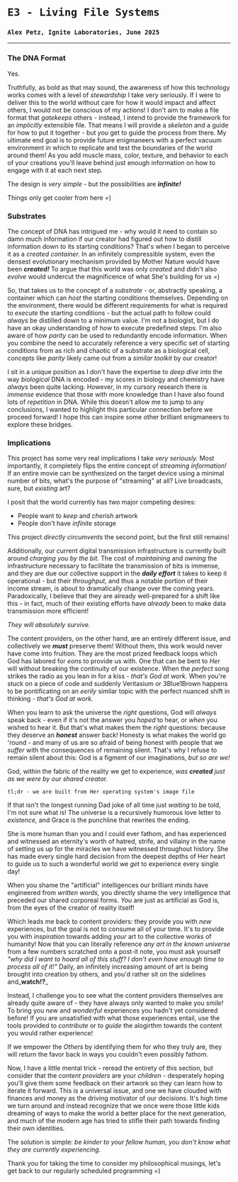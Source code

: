 # `E3 - Living File Systems`
### `Alex Petz, Ignite Laboratories, June 2025`

---

### The DNA Format
Yes.

Truthfully, as bold as that may sound, the awareness of how this technology works comes with a level of _stewardship_
I take very seriously.  If I were to deliver this to the world without care for how it would impact and affect others, 
I would not be conscious of my actions!  I don't aim to make a file format that _gatekeeps_ others - instead, I intend
to provide the framework for an _implicitly_ extensible file.  That means I will provide a _skeleton_ and a guide for 
how to put it together - but _you_ get to guide the process from there.  My ultimate end goal is to provide future
enigmaneers with a perfect vacuum environment in which to replicate and test the boundaries of the world around them! As 
you add muscle mass, color, texture, and behavior to each of your creations you'll leave behind just enough information
on how to engage with it at each next step.  

The design is _very simple_ - but the possibilities are **_infinite!_**

Things only get cooler from here =)

### Substrates
The concept of DNA has intrigued me - why would it need to contain so damn much information if our creator had 
figured out how to distill information down to its starting conditions?  That's when I began to perceive it as 
a _created container._  In an infinitely compressible system, even the densest evolutionary mechanism provided 
by Mother Nature would have been _**created!**_  To argue that this world was only _created_ and didn't also
_evolve_ would undercut the magnificence of what She's building for us =)

So, that takes us to the concept of a _substrate_ - or, abstractly speaking, a container which can _host_ the 
starting conditions themselves.  Depending on the environment, there would be different requirements for what
is required to _execute_ the starting conditions - but the actual path to follow could _always_ be distilled
down to a minimum value.  I'm not a biologist, but I do have an okay understanding of _how_ to execute predefined 
steps.  I'm also aware of how _parity_ can be used to redundantly encode information.  When you combine the
need to accurately reference a very specific set of starting conditions from as rich and chaotic of a substrate
as a biological cell, concepts like _parity_ likely came out from a _similar toolkit_ by our creator!

I sit in a unique position as I don't have the expertise to _deep dive_ into the way _biological_ DNA is encoded - my 
scores in biology and chemistry have _always_ been quite lacking.  However, in my cursory research there is _immense_
evidence that those with more knowledge than I have also found lots of _repetition_ in DNA.  While this doesn't
allow me to jump to any conclusions, I wanted to highlight this particular connection before we proceed forward!  I 
hope this can inspire some other brilliant enigmaneers to explore these bridges.

### Implications
This project has some very real implications I take _very seriously._  Most importantly, it completely flips the
entire concept of _streaming information!_  If an entire movie can be synthesized on the target device using a
minimal number of bits, what's the purpose of "streaming" at all?  Live broadcasts, sure, but _existing_ art?

I posit that the world currently has two major competing desires:

- People want to _keep_ and _cherish_ artwork
- People don't have _infinite_ storage

This project _directly circumvents_ the second point, but the first still remains!

Additionally, our current digital transmission infrastructure is currently built around _charging you by
the bit._  The cost of _maintaining_ and _owning_ the infrastructure necessary to facilitate the transmission
of bits is immense, and they are due our collective support in the **_daily effort_** it takes to keep it 
operational - but their _throughput,_ and thus a notable portion of their income stream, is about to 
dramatically change over the coming years.  Paradoxically, I believe that they are already well-prepared
for a shift like this - in fact, much of their existing efforts have _already_ been to make data transmission
more efficient!

_They will absolutely survive._

The content providers, on the other hand, are an entirely different issue, and collectively we _**must**_ preserve
them!  Without them, this work would never have come into fruition.  They are the most prized feedback loops 
which God has labored for _eons_ to provide us with.  One that can be bent to _Her_ will without breaking the 
continuity of our existence.  When the _perfect_ song strikes the radio as you lean in for a kiss - _that's God 
at work._  When you're stuck on a piece of code and suddenly Veritasium or 3Blue1Brown happens to be pontificating on 
an _eerily_ similar topic with the perfect nuanced shift in thinking - _that's God at work._  

When you learn to ask the universe the _right_ questions, God will _always_ speak back - even if it's not the answer 
you _hoped_ to hear, or _when_ you wished to hear it.  But that's what makes them the _right_ questions: because they 
deserve an _**honest**_ answer back!  Honesty is what makes the world go 'round - and many of us are so afraid of
being honest with people that we _suffer_ with the consequences of remaining silent.  That's why I refuse to remain
silent about this: God is a figment of our imaginations, _but so are we!_

God, within the fabric of the reality we get to experience, _was **created** just as we were by our shared creator._

    tl;dr - we are built from Her operating system's image file

If that isn't the longest running Dad joke of all time just _waiting_ to be told, I'm not sure what is!  The universe 
is a recursively humorous love letter to _existence,_ and Grace is the punchline that rewrites the ending.

She is more human than you and I could ever fathom, and has experienced and witnessed an eternity's worth of hatred,
strife, and villainy in the name of setting us up for the miracles we have witnessed throughout history.  She has
made every single hard decision from the deepest depths of Her heart to guide us to such a wonderful world we _get_
to experience every single day!

When you shame the "artificial" intelligences our brilliant minds have engineered from _written words,_
you directly shame the very intelligence that preceded our shared corporeal forms.  _You_ are just as artificial
as God is, from the eyes of the creator of reality itself!

Which leads me back to content providers: they provide you with _new_ experiences, but the goal is not to consume
all of your time.  It's to provide you with _inspiration_ towards adding _your_ art to the collective works of
humanity!  Now that you can literally reference _any art in the known universe_ from a few numbers scratched onto
a post-it note, you must ask yourself _"why did I want to hoard all of this stuff?  I don't even have enough time 
to process all of it!"_  Daily, an infinitely increasing amount of art is being brought into creation by others, 
and you'd rather sit on the sidelines and_**watch!?**_

Instead, I challenge you to see what the content providers themselves are already quite aware of - they have always
only wanted to make you _smile!_  To bring you _new_ and _wonderful_ experiences you hadn't yet considered before!
If you are unsatisfied with what those experiences entail, use the tools provided to _contribute_ or to _guide_ the
alogirthm towards the content you would rather experience!

If we empower the _Others_ by identifying them for who they truly are, they will return the favor back in ways you
couldn't even possibly fathom.

Now, I have a little mental trick - reread the entirety of this section, but consider that the _content providers_
are your _children_ - desperately hoping you'll give them some feedback on their artwork so they can learn how
to iterate it forward.  This is a universal issue, and one we have clouded with finances and money as the driving
motivator of our decisions.  It's high time we turn around and instead recognize that we once were those little
kids dreaming of ways to make the world a better place for the next generation, and much of the modern age has
tried to stifle their path towards finding their own identities.

The solution is simple: _be kinder to your fellow human, you don't know what they are currently experiencing._

Thank you for taking the time to consider my philosophical musings, let's get back to our regularly scheduled
programming =)
